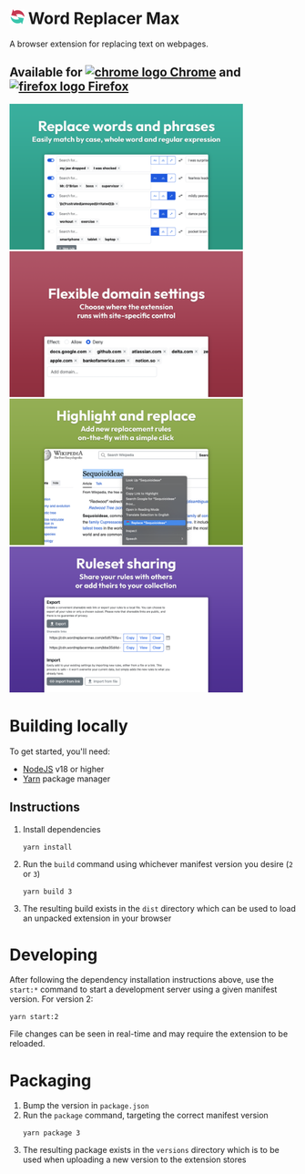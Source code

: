 # <img alt="Word Replace Max" src="./assets/word-replacer-max-logo_26.png" /> Word Replacer Max

A browser extension for replacing text on webpages.

## Available for [<img alt="chrome logo" src="./assets/chrome_logo.svg" /> Chrome](https://chromewebstore.google.com/detail/word-replacer-max/gnemoflnihonmkiacnagnbnlppkamfgo) and [<img alt="firefox logo" src="./assets/firefox_logo.svg" /> Firefox](https://addons.mozilla.org/en-US/firefox/addon/word-replacer-max)

<img alt="replace words and phrases" src="./assets/word-replacer-max-store-page-1.png" style="max-width: 100%; width: 410px"></img>
<img alt="flexible domain settings" src="./assets/word-replacer-max-store-page-2.png" style="max-width: 100%; width: 410px"></img>
<img alt="ruleset sharing" src="./assets/word-replacer-max-store-page-3.png" style="max-width: 100%; width: 410px"></img>
<img alt="highlight and replace" src="./assets/word-replacer-max-store-page-4.png" style="max-width: 100%; width: 410px"></img>

# Building locally

To get started, you'll need:

- [NodeJS](https://nodejs.org/en) v18 or higher
- [Yarn](https://yarnpkg.com/) package manager

## Instructions

1. Install dependencies
   ```
   yarn install
   ```
1. Run the `build` command using whichever manifest version you desire (`2` or
   `3`)
   ```
   yarn build 3
   ```
1. The resulting build exists in the `dist` directory which can be used to load
   an unpacked extension in your browser

# Developing

After following the dependency installation instructions above, use the
`start:*` command to start a development server using a given manifest version.
For version 2:

```
yarn start:2
```

File changes can be seen in real-time and may require the extension to be
reloaded.

# Packaging

1. Bump the version in `package.json`
1. Run the `package` command, targeting the correct manifest version
   ```
   yarn package 3
   ```
1. The resulting package exists in the `versions` directory which is to be used
   when uploading a new version to the extension stores
